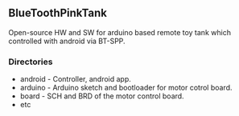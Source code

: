 ## BlueToothPinkTank
Open-source HW and SW for arduino based remote toy tank
which controlled with android via BT-SPP.

### Directories
* android - Controller, android app.
* arduino - Arduino sketch and bootloader for motor cotrol board.
* board - SCH and BRD of the motor control board.
* etc

